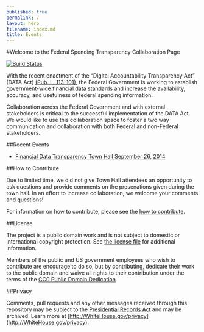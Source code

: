 ```yaml
---
published: true
permalink: /
layout: hero
filename: index.md
title: Events
---
```


#Welcome to the Federal Spending Transparency Collaboration Page 

[![Build Status](https://travis-ci.org/project-open-data/project-open-data.github.io.png?branch=master)](https://travis-ci.org/project-open-data/project-open-data.github.io)


With the recent enactment of the “Digital Accountability Transparency Act” (DATA Act) [(Pub. L. 113-101)](http://www.gpo.gov/fdsys/pkg/PLAW-113publ101/html/PLAW-113publ101.htm), the Federal Government is working to establish government-wide financial data standards and increase the availability, accuracy, and usefulness of federal spending information. 

Collaboration across the Federal Government and with external stakeholders is critical to the successful implementation of the DATA Act. We would like to use this collaboration space to foster a two way communication and collaboration with both Federal and non-Federal stakeholders. 


##Recent Events
* [Financial Data Transparency Town Hall September 26, 2014](https://github.com/fedspendingtransparency/fedspendingtransparency.github.io/blob/master/townhall1/)


##How to Contribute

Due to limited time, we did not give Town Hall attendees an opportunity to ask questions and provide comments on the presenations given during the town hall. In an effort to increase collaboration, we welcome your comments and questions!

For information on how to contribute, please see the [how to contribute](http://fedspendingtransparency.github.io/contributing/).


##License

The project is a public domain work and is not subject to domestic or international copyright protection. See [the license file](https://github.com/fedspendingtransparency/fedspendingtransparency.github.io/blob/master/LICENSE) for additional information.

Members of the public and US government employees who wish to contribute are encourage to do so, but by contributing, dedicate their work to the public domain and waive all rights to their contribution under the terms of the [CC0 Public Domain Dedication](http://creativecommons.org/publicdomain/zero/1.0/).

##Privacy

Comments, pull requests and any other messages received through this repository may be subject to the [Presidential Records Act](http://www.archives.gov/about/laws/presidential-records.html) and may be archived. Learn more at [http://WhiteHouse.gov/privacy](http://WhiteHouse.gov/privacy).

